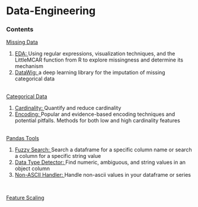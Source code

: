 # Data-Engineering

<h3>Contents</h3>

<a href="https://github.com/ioakeim-h/Data-Engineering/tree/main/Missing%20Data">Missing Data</a>
<ol>
  <li><a href="https://github.com/ioakeim-h/Data-Engineering/blob/main/Missing%20Data/Exploring%20Missing%20Data.ipynb">EDA: </a>Using regular expressions, visualization techniques, and the LittleMCAR function from R to explore missingness and determine its mechanism</li>
  <li><a href="https://github.com/ioakeim-h/Data-Engineering/blob/main/Missing%20Data/Deep%20Learning%20Imputation/Deep%20Learning%20Imputation%20(datawig).ipynb">DataWig: </a> a deep learning library for the imputation of missing categorical data</li>
</ol>
<br>
<a href="https://github.com/ioakeim-h/Data-Engineering/tree/main/Categorical%20Variables">Categorical Data</a>
<ol>
  <li><a href="https://github.com/ioakeim-h/Data-Engineering/blob/main/Categorical%20Variables/Quantifying%20and%20Reducing%20Cardinality.ipynb">Cardinality: </a>Quantify and reduce cardinality</li>
  <li><a href="https://github.com/ioakeim-h/Data-Engineering/blob/main/Categorical%20Variables/Encoding%20Categorical%20Variables.ipynb">Encoding: </a>Popular and evidence-based encoding techniques and potential pitfalls. Methods for both low and high cardinality features</li>
</ol>
<br>
<a href="https://github.com/ioakeim-h/Data-Engineering/tree/main/Pandas%20Tools">Pandas Tools</a>
<ol>
  <li><a href="https://github.com/ioakeim-h/Data-Engineering/blob/main/Pandas%20Tools/Fuzzy%20Search/column_value_search.py">Fuzzy Search: </a>Search a dataframe for a specific column name or search a column for a specific string value</li>
  <li><a href="https://github.com/ioakeim-h/Data-Engineering/blob/main/Pandas%20Tools/dtype%20Detector/dtype_detector.py">Data Type Detector: </a>Find numeric, ambiguous, and string values in an object column</li>
  <li><a href="https://github.com/ioakeim-h/Data-Engineering/tree/main/Pandas%20Tools/NonASCII%20Handler">Non-ASCII Handler: </a>Handle non-ascii values in your dataframe or series</li>
</ol>
<br>

<a href="https://github.com/ioakeim-h/Data-Engineering/blob/main/Feature%20Scaling/feature_scaling.ipynb">Feature Scaling</a>
